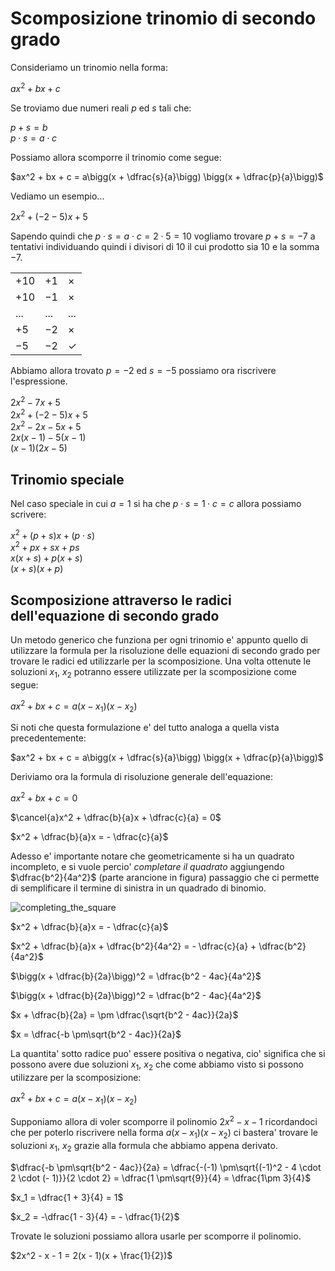 # Scomposizione trinomio di secondo grado  

Consideriamo un trinomio nella forma:  

$ax^2 + bx + c$  

Se troviamo due numeri reali $p$ ed $s$ tali che:  

$p + s = b$  
$p \cdot s = a \cdot c$  

Possiamo allora scomporre il trinomio come segue:  

$ax^2 + bx + c = a\bigg(x + \dfrac{s}{a}\bigg) \bigg(x + \dfrac{p}{a}\bigg)$  

Vediamo un esempio...  

$2x^2 + (-2-5)x + 5$  

Sapendo quindi che $p \cdot s = a \cdot c = 2 \cdot 5 = 10$ vogliamo trovare $p + s = -7$ a tentativi individuando quindi i divisori di $10$ il cui prodotto sia $10$ e la somma $-7$.  

|       |      |              |
| ----- | ---- | ------------ |
| $+10$ | $+1$ | $\times$     |
| $+10$ | $-1$ | $\times$     |
| ...   | ...  | ...          |
| $+5$  | $-2$ | $\times$     |
| $-5$  | $-2$ | $\checkmark$ |

Abbiamo allora trovato $p = -2$ ed $s = -5$ possiamo ora riscrivere l'espressione.  

$2x^2 - 7x + 5$  
$2x^2 + (-2-5)x + 5$  
$2x^2 -2x -5x + 5$  
$2x(x - 1) - 5(x - 1)$  
$(x - 1)(2x - 5)$  

## Trinomio speciale  

Nel caso speciale in cui $a = 1$ si ha che $p \cdot s = 1 \cdot c = c$ allora possiamo scrivere:  

$x^2 + (p + s)x + (p \cdot s)$  
$x^2 + px + sx + ps$  
$x(x + s) + p(x + s)$  
$(x + s)(x + p)$  
 

## Scomposizione attraverso le radici dell'equazione di secondo grado  

Un metodo generico che funziona per ogni trinomio e' appunto quello di utilizzare la formula per la risoluzione delle equazioni di secondo grado per trovare le radici ed utilizzarle per la scomposizione. Una volta ottenute le soluzioni $x_1,\ x_2$ potranno essere utilizzate per la scomposizione come segue:  

$ax^2 + bx + c = a(x - x_1)(x - x_2)$  

Si noti che questa formulazione e' del tutto analoga a quella vista precedentemente:  

$ax^2 + bx + c = a\bigg(x + \dfrac{s}{a}\bigg) \bigg(x + \dfrac{p}{a}\bigg)$  

Deriviamo ora la formula di risoluzione generale dell'equazione:  

$ax^2 + bx + c = 0$  

$\cancel{a}x^2 + \dfrac{b}{a}x + \dfrac{c}{a} = 0$  

$x^2 + \dfrac{b}{a}x = - \dfrac{c}{a}$  

Adesso e' importante notare che geometricamente si ha un quadrato incompleto, e si vuole percio' *completare il quadrato* aggiungendo $\dfrac{b^2}{4a^2}$ (parte arancione in figura) passaggio che ci permette di semplificare il termine di sinistra in un quadrado di binomio.  

![completing_the_square](https://user-images.githubusercontent.com/7195133/224638542-8126aaf5-6a56-46bc-bb35-848f0c9acbac.jpg)  

$x^2 + \dfrac{b}{a}x = - \dfrac{c}{a}$  

$x^2 + \dfrac{b}{a}x + \dfrac{b^2}{4a^2} = - \dfrac{c}{a} + \dfrac{b^2}{4a^2}$  

$\bigg(x + \dfrac{b}{2a}\bigg)^2 = \dfrac{b^2 - 4ac}{4a^2}$  

$\bigg(x + \dfrac{b}{2a}\bigg)^2 = \dfrac{b^2 - 4ac}{4a^2}$  

$x + \dfrac{b}{2a} = \pm \dfrac{\sqrt{b^2 - 4ac}}{2a}$  

$x = \dfrac{-b \pm\sqrt{b^2 - 4ac}}{2a}$  

La quantita' sotto radice puo' essere positiva o negativa, cio' significa che si possono avere due soluzioni $x_1,\ x_2$ che come abbiamo visto si possono utilizzare per la scomposizione:  

$ax^2 + bx + c = a(x - x_1)(x - x_2)$  

Supponiamo allora di voler scomporre il polinomio $2x^2 - x -1$ ricordandoci che per poterlo riscrivere nella forma $a(x - x_1)(x - x_2)$ ci bastera' trovare le soluzioni $x_1,\ x_2$ grazie alla formula che abbiamo appena derivato.  

$\dfrac{-b \pm\sqrt{b^2 - 4ac}}{2a} = \dfrac{-(-1) \pm\sqrt{(-1)^2 - 4 \cdot 2 \cdot (- 1)}}{2 \cdot 2} = \dfrac{1 \pm\sqrt{9}}{4} = \dfrac{1\pm 3}{4}$  

$x_1 = \dfrac{1 + 3}{4} = 1$  

$x_2 = -\dfrac{1 - 3}{4} = - \dfrac{1}{2}$  

Trovate le soluzioni possiamo allora usarle per scomporre il polinomio.  

$2x^2 - x - 1 = 2(x - 1)(x + \frac{1}{2})$  